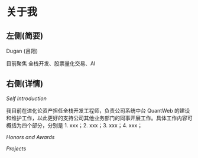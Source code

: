 # 关于我

## 左侧(简要)

Dugan (吕翔)

目前聚焦 全栈开发、股票量化交易、AI

## 右侧(详情)

_Self Introduction_

我目前在进化论资产担任全栈开发工程师，负责公司系统中台 QuantWeb 的建设和维护工作，以此更好的支持公司其他业务部门的同事开展工作。具体工作内容可概括为四个部分，分别是 1. xxx；2. xxx；3. xxx；4. xxx；

_Honors and Awards_

_Projects_
